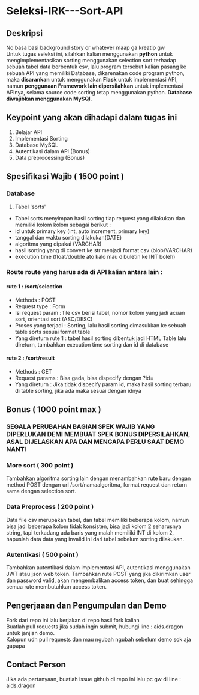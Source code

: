 # Seleksi-IRK---Sort-API

## Deskripsi
No basa basi background story or whatever maap ga kreatip gw<br>
Untuk tugas seleksi ini, silahkan kalian menggunakan **python** untuk mengimplementasikan sorting menggunakan selection sort terhadap sebuah tabel data berbentuk csv, lalu program tersebut kalian pasang ke sebuah API yang memiliki Database, dikarenakan code program python, maka **disarankan** untuk menggunakan **Flask** untuk implementasi API, namun **penggunaan Framework lain dipersilahkan** untuk implementasi APInya, selama source code sorting tetap menggunakan python. **Database diwajibkan menggunakan MySQl**.

## Keypoint yang akan dihadapi dalam tugas ini
1. Belajar API
2. Implementasi Sorting
3. Database MySQL
4. Autentikasi dalam API (Bonus)
5. Data preprocessing (Bonus)

## Spesifikasi Wajib ( 1500 point )

### Database
1. Tabel 'sorts'
- Tabel sorts menyimpan hasil sorting tiap request yang dilakukan dan memiliki kolom kolom sebagai berikut :
- id untuk primary key (int, auto increment, primary key)
- tanggal dan waktu sorting dilakukan(DATE)
- algoritma yang dipakai (VARCHAR)
- hasil sorting yang di convert ke str menjadi format csv (blob/VARCHAR)
- execution time (float/double ato kalo mau dibuletin ke INT boleh)

### Route route yang harus ada di API kalian antara lain :

#### rute 1 : /sort/selection
- Methods : POST
- Request type : Form
- Isi request param : file csv berisi tabel, nomor kolom yang jadi acuan sort, orientasi sort (ASC/DESC)
- Proses yang terjadi : Sorting, lalu hasil sorting dimasukkan ke sebuah table sorts sesuai format table
- Yang direturn rute 1 : tabel hasil sorting dibentuk jadi HTML Table lalu direturn, tambahkan execution time sorting dan id di database
  
#### rute 2 : /sort/result
- Methods : GET
- Request params : Bisa gada, bisa dispecify dengan ?id=
- Yang direturn : Jika tidak dispecify param id, maka hasil sorting terbaru di table sorting, jika ada maka sesuai dengan idnya <br>

## Bonus ( 1000 point max )

### SEGALA PERUBAHAN BAGIAN SPEK WAJIB YANG DIPERLUKAN DEMI MEMBUAT SPEK BONUS DIPERSILAHKAN, ASAL DIJELASKAN APA DAN MENGAPA PERLU SAAT DEMO NANTI

### More sort ( 300 point )
Tambahkan algoritma sorting lain dengan menambahkan rute baru dengan method POST dengan url /sort/namaalgoritma, format request dan return sama dengan selection sort.

### Data Preprocess ( 200 point )
Data file csv merupakan tabel, dan tabel memiliki beberapa kolom, namun bisa jadi beberapa kolom tidak konsisten, bisa jadi kolom 2 seharusnya string, tapi terkadang ada baris yang malah memiliki INT di kolom 2, hapuslah data data yang invalid ini dari tabel sebelum sorting dilakukan.

### Autentikasi ( 500 point )
Tambahkan autentikasi dalam implementasi API, autentikasi menggunakan JWT atau json web token. Tambahkan rute POST yang jika dikirimkan user dan password valid, akan mengembalikan access token, dan buat sehingga semua rute membutuhkan access token.


## Pengerjaaan dan Pengumpulan dan Demo
Fork dari repo ini lalu kerjakan di repo hasil fork kalian <br>
Buatlah pull requests jika sudah ingin submit, hubungi line : aids.dragon untuk janjian demo. <br>
Kalopun udh pull requests dan mau ngubah ngubah sebelum demo sok aja gapapa

## Contact Person
Jika ada pertanyaan, buatlah issue github di repo ini lalu pc gw di line : aids.dragon
